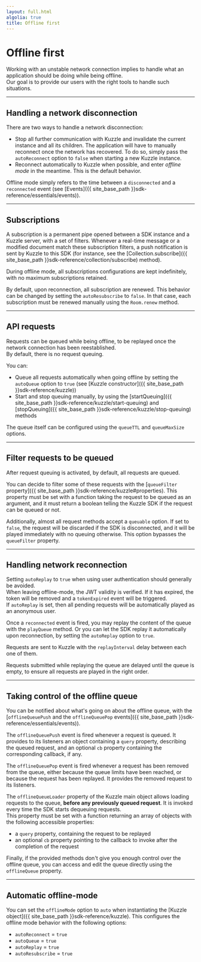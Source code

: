 ```yaml
---
layout: full.html
algolia: true
title: Offline first
---
```


# Offline first

Working with an unstable network connection implies to handle what an application should be doing while being offline.  
Our goal is to provide our users with the right tools to handle such situations.

---

## Handling a network disconnection

There are two ways to handle a network disconnection:

* Stop all further communication with Kuzzle and invalidate the current instance and all its children. The application will have to manually reconnect once the network has recovered. To do so, simply pass the ``autoReconnect`` option to ``false`` when starting a new Kuzzle instance.
* Reconnect automatically to Kuzzle when possible, and enter *offline mode* in the meantime. This is the default behavior.

Offline mode simply refers to the time between a ``disconnected`` and a ``reconnected`` event (see [Events]({{ site_base_path }}sdk-reference/essentials/events)).

---

## Subscriptions

A subscription is a permanent pipe opened between a SDK instance and a Kuzzle server, with a set of filters. Whenever a real-time message or a modified document match these subscription filters, a push notification is sent by Kuzzle to this SDK (for instance, see the [Collection.subscribe]({{ site_base_path }}sdk-reference/collection/subscribe) method).

During offline mode, all subscriptions configurations are kept indefinitely, with no maximum subscriptions retained.

By default, upon reconnection, all subscription are renewed. This behavior can be changed by setting the ``autoResubscribe`` to ``false``. In that case, each subscription must be renewed manually using the ``Room.renew`` method.

---

## API requests

Requests can be queued while being offline, to be replayed once the network connection has been reestablished.  
By default, there is no request queuing.

You can:

* Queue all requests automatically when going offline by setting the ``autoQueue`` option to ``true`` (see [Kuzzle constructor]({{ site_base_path }}sdk-reference/kuzzle))
* Start and stop queuing manually, by using the [startQueuing]({{ site_base_path }}sdk-reference/kuzzle/start-queuing) and [stopQueuing]({{ site_base_path }}sdk-reference/kuzzle/stop-queuing) methods

The queue itself can be configured using the ``queueTTL`` and ``queueMaxSize`` options.

---

## Filter requests to be queued

After request queuing is activated, by default, all requests are queued.

You can decide to filter some of these requests with the [``queueFilter`` property]({{ site_base_path }}sdk-reference/kuzzle#properties). This property must be set with a function taking the request to be queued as an argument, and it must return a boolean telling the Kuzzle SDK if the request can be queued or not.

Additionally, almost all request methods accept a ``queuable`` option. If set to ``false``, the request will be discarded if the SDK is disconnected, and it will be played immediately with no queuing otherwise. This option bypasses the ``queueFilter`` property.

---

## Handling network reconnection

<aside class="warning">
Setting <code>autoReplay</code> to <code>true</code> when using user authentication should generally be avoided.<br/>
When leaving offline-mode, the JWT validity is verified. If it has expired, the token will be removed and a <code>tokenExpired</code> event will be triggered.<br/>
If <code>autoReplay</code> is set, then all pending requests will be automatically played as an anonymous user.
</aside>

Once a ``reconnected`` event is fired, you may replay the content of the queue with the ``playQueue`` method. Or you can let the SDK replay it automatically upon reconnection, by setting the ``autoReplay`` option to ``true``.  

Requests are sent to Kuzzle with the ``replayInterval`` delay between each one of them.

Requests submitted while replaying the queue are delayed until the queue is empty, to ensure all requests are played in the right order.

---

## Taking control of the offline queue

You can be notified about what's going on about the offline queue, with the [`offlineQueuePush` and the `offlineQueuePop` events]({{ site_base_path }}sdk-reference/essentials/events)).  

The `offlineQueuePush` event is fired whenever a request is queued. It provides to its listeners an object containing a `query` property, describing the queued request, and an optional `cb` property containing the corresponding callback, if any.

The `offlineQueuePop` event is fired whenever a request has been removed from the queue, either because the queue limits have been reached, or because the request has been replayed. It provides the removed request to its listeners.

The `offlineQueueLoader` property of the Kuzzle main object allows loading requests to the queue, **before any previously queued request**. It is invoked every time the SDK starts dequeuing requests.  
This property must be set with a function returning an array of objects with the following accessible properties:

* a `query` property, containing the request to be replayed
* an optional `cb` property pointing to the callback to invoke after the completion of the request

Finally, if the provided methods don't give you enough control over the offline queue, you can access and edit the queue directly using the ``offlineQueue`` property.

---

## Automatic offline-mode

You can set the ``offlineMode`` option to ``auto`` when instantiating the [Kuzzle object]({{ site_base_path }}sdk-reference/kuzzle). This configures the offline mode behavior with the following options:

* ``autoReconnect`` = ``true``
* ``autoQueue`` = ``true``
* ``autoReplay`` = ``true``
* ``autoResubscribe`` = ``true``
